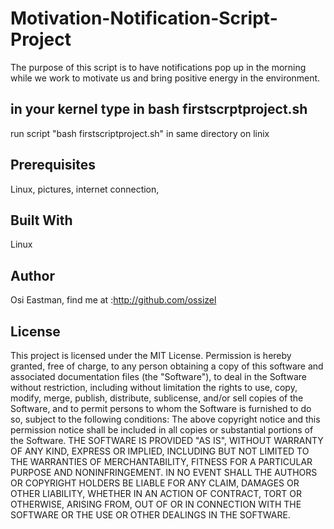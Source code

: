 # Motivation-Notification-Script-Project
The purpose of this script is to have notifications pop up in the morning while we work to motivate us and bring positive energy in the environment.
## in your kernel type in bash firstscrptproject.sh
run script "bash firstscriptproject.sh" in same directory on linix
## Prerequisites
Linux, pictures, internet connection, 
## Built With
Linux
## Author
Osi Eastman, find me at :http://github.com/ossizel
## License
This project is licensed under the MIT License.
Permission is hereby granted, free of charge, to any person obtaining a copy of this software and 
associated documentation files (the "Software"), to deal in the Software without restriction, 
including without limitation the rights to use, copy, modify, merge, publish, distribute, 
sublicense, and/or sell copies of the Software, and to permit persons to whom the Software is furnished to do so, 
subject to the following conditions:
The above copyright notice and this permission notice shall be included in all copies 
or substantial portions of the Software.
THE SOFTWARE IS PROVIDED "AS IS", WITHOUT WARRANTY OF ANY KIND, EXPRESS OR IMPLIED, 
INCLUDING BUT NOT LIMITED TO THE WARRANTIES OF MERCHANTABILITY, FITNESS FOR A PARTICULAR PURPOSE AND NONINFRINGEMENT. 
IN NO EVENT SHALL THE AUTHORS OR COPYRIGHT HOLDERS BE LIABLE FOR ANY CLAIM, DAMAGES OR OTHER LIABILITY, 
WHETHER IN AN ACTION OF CONTRACT, TORT OR OTHERWISE, ARISING FROM, OUT OF OR IN CONNECTION WITH THE SOFTWARE 
OR THE USE OR OTHER DEALINGS IN THE SOFTWARE.
